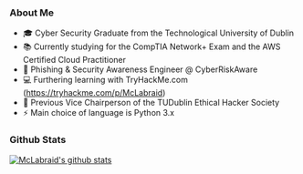 ### About Me

- 🎓 Cyber Security Graduate from the Technological University of Dublin
- 📚 Currently studying for the CompTIA Network+ Exam and the AWS Certified Cloud Practitioner
- 🔨 Phishing & Security Awareness Engineer @ CyberRiskAware
- 💻 Furthering learning with TryHackMe.com (https://tryhackme.com/p/McLabraid)
- 👯 Previous Vice Chairperson of the TUDublin Ethical Hacker Society
- ⚡ Main choice of language is Python 3.x

### Github Stats
[![McLabraid's github stats](https://github-readme-stats.vercel.app/api?username=mclabraid)](https://github.com/anuraghazra/github-readme-stats)


<!--
**McLabraid/McLabraid** is a ✨ _special_ ✨ repository because its `README.md` (this file) appears on your GitHub profile.

Here are some ideas to get you started:

- 🔭 I’m currently working on ...
- 🌱 I’m currently learning ...
- 👯 I’m looking to collaborate on ...
- 🤔 I’m looking for help with ...
- 💬 Ask me about ...
- 📫 How to reach me: ...
- 😄 Pronouns: ...
- ⚡ Fun fact: ...
-->
